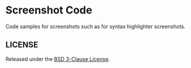 # Screenshot Code

Code samples for screenshots such as for syntax highlighter screenshots.

## LICENSE

Released under the [BSD 3-Clause License](LICENSE).
